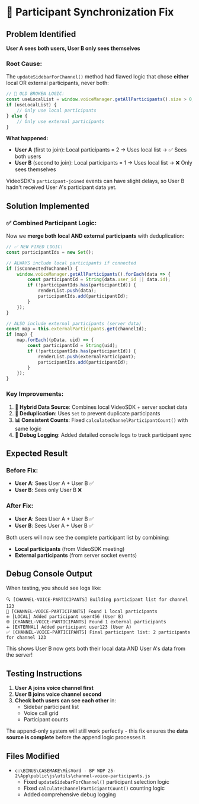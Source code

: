 # 🎯 Participant Synchronization Fix

## Problem Identified
**User A sees both users, User B only sees themselves**

### Root Cause:
The `updateSidebarForChannel()` method had flawed logic that chose **either** local OR external participants, never both:

```javascript
// 🚨 OLD BROKEN LOGIC:
const useLocalList = window.voiceManager.getAllParticipants().size > 0;
if (useLocalList) {
    // Only use local participants
} else {
    // Only use external participants  
}
```

**What happened:**
- **User A** (first to join): Local participants = 2 → Uses local list → ✅ Sees both users
- **User B** (second to join): Local participants = 1 → Uses local list → ❌ Only sees themselves

VideoSDK's `participant-joined` events can have slight delays, so User B hadn't received User A's participant data yet.

## Solution Implemented

### ✅ Combined Participant Logic:
Now we **merge both local AND external participants** with deduplication:

```javascript
// ✅ NEW FIXED LOGIC:
const participantIds = new Set();

// ALWAYS include local participants if connected
if (isConnectedToChannel) {
    window.voiceManager.getAllParticipants().forEach(data => {
        const participantId = String(data.user_id || data.id);
        if (!participantIds.has(participantId)) {
            renderList.push(data);
            participantIds.add(participantId);
        }
    });
}

// ALSO include external participants (server data) 
const map = this.externalParticipants.get(channelId);
if (map) {
    map.forEach((pData, uid) => {
        const participantId = String(uid);
        if (!participantIds.has(participantId)) {
            renderList.push(externalParticipant);
            participantIds.add(participantId);
        }
    });
}
```

### Key Improvements:
1. **🔄 Hybrid Data Source**: Combines local VideoSDK + server socket data
2. **🚫 Deduplication**: Uses `Set` to prevent duplicate participants
3. **📊 Consistent Counts**: Fixed `calculateChannelParticipantCount()` with same logic
4. **🐛 Debug Logging**: Added detailed console logs to track participant sync

## Expected Result

### Before Fix:
- **User A**: Sees User A + User B ✅
- **User B**: Sees only User B ❌

### After Fix:
- **User A**: Sees User A + User B ✅ 
- **User B**: Sees User A + User B ✅

Both users will now see the complete participant list by combining:
- **Local participants** (from VideoSDK meeting)
- **External participants** (from server socket events)

## Debug Console Output

When testing, you should see logs like:
```
🔍 [CHANNEL-VOICE-PARTICIPANTS] Building participant list for channel 123
📍 [CHANNEL-VOICE-PARTICIPANTS] Found 1 local participants  
➕ [LOCAL] Added participant user456 (User B)
🌐 [CHANNEL-VOICE-PARTICIPANTS] Found 1 external participants
➕ [EXTERNAL] Added participant user123 (User A)
✅ [CHANNEL-VOICE-PARTICIPANTS] Final participant list: 2 participants for channel 123
```

This shows User B now gets both their local data AND User A's data from the server!

## Testing Instructions

1. **User A joins voice channel first**
2. **User B joins voice channel second** 
3. **Check both users can see each other** in:
   - Sidebar participant list
   - Voice call grid
   - Participant counts

The append-only system will still work perfectly - this fix ensures the **data source is complete** before the append logic processes it.

## Files Modified

- `c:\BINUS\CASEMAKE\MisVord - BP WDP 25-2\App\public\js\utils\channel-voice-participants.js`
  - Fixed `updateSidebarForChannel()` participant selection logic
  - Fixed `calculateChannelParticipantCount()` counting logic  
  - Added comprehensive debug logging
